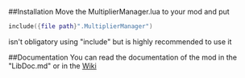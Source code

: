 ##Installation
Move the MultiplierManager.lua to your mod and put
```lua
include({file path}".MultiplierManager")
```
isn't obligatory using "include" but is highly recommended to use it

##Documentation
You can read the documentation of the mod in the "LibDoc.md" or in the [Wiki](https://github.com/rageTrash/TBOIMultiplierManager/wiki/)
